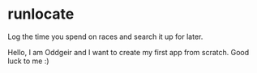 # runlocate
Log the time you spend on races and search it up for later.

Hello, I am Oddgeir and I want to create my first app from scratch. Good luck to me :)
